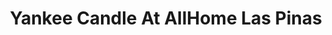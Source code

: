 ---
title: "Yankee Candle At AllHome Las Pinas"
url: /las-pinas/yankee-candle-at-allhome-las-pinas/
shop: department store
---